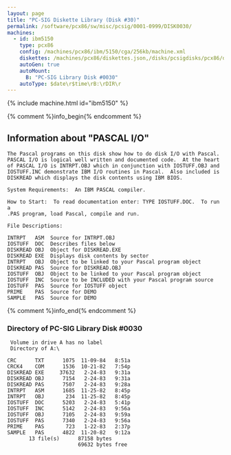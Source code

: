 ```yaml
---
layout: page
title: "PC-SIG Diskette Library (Disk #30)"
permalink: /software/pcx86/sw/misc/pcsig/0001-0999/DISK0030/
machines:
  - id: ibm5150
    type: pcx86
    config: /machines/pcx86/ibm/5150/cga/256kb/machine.xml
    diskettes: /machines/pcx86/diskettes.json,/disks/pcsigdisks/pcx86/diskettes.json
    autoGen: true
    autoMount:
      B: "PC-SIG Library Disk #0030"
    autoType: $date\r$time\rB:\rDIR\r
---
```


{% include machine.html id="ibm5150" %}

{% comment %}info_begin{% endcomment %}

## Information about "PASCAL I/O"

    The Pascal programs on this disk show how to do disk I/O with Pascal.
    PASCAL I/O is logical well written and documented code.  At the heart
    of PASCAL I/O is INTRPT.OBJ which in conjunction with IOSTUFF.OBJ and
    IOSTUFF.INC demonstrate IBM I/O routines in Pascal.  Also included is
    DISKREAD which displays the disk contents using IBM BIOS.
    
    System Requirements:  An IBM PASCAL compiler.
    
    How to Start:  To read documentation enter: TYPE IOSTUFF.DOC.  To run a
    .PAS program, load Pascal, compile and run.
    
    File Descriptions:
    
    INTRPT   ASM  Source for INTRPT.OBJ
    IOSTUFF  DOC  Describes files below
    DISKREAD OBJ  Object for DISKREAD.EXE
    DISKREAD EXE  Displays disk contents by sector
    INTRPT   OBJ  Object to be linked to your Pascal program object
    DISKREAD PAS  Source for DISKREAD.OBJ
    IOSTUFF  OBJ  Object to be linked to your Pascal program object
    IOSTUFF  INC  Source to be INCLUDED with your Pascal program source
    IOSTUFF  PAS  Source for IOSTUFF object
    PRIME    PAS  Source for DEMO
    SAMPLE   PAS  Source for DEMO
{% comment %}info_end{% endcomment %}


### Directory of PC-SIG Library Disk #0030

     Volume in drive A has no label
     Directory of A:\

    CRC      TXT      1075  11-09-84   8:51a
    CRCK4    COM      1536  10-21-82   7:54p
    DISKREAD EXE     37632   2-24-83   9:31a
    DISKREAD OBJ      7154   2-24-83   9:31a
    DISKREAD PAS      7507   2-24-83   9:28a
    INTRPT   ASM      1685  11-25-82   8:45p
    INTRPT   OBJ       234  11-25-82   8:45p
    IOSTUFF  DOC      5203   2-24-83   5:41p
    IOSTUFF  INC      5142   2-24-83   9:56a
    IOSTUFF  OBJ      7105   2-24-83   9:59a
    IOSTUFF  PAS      7340   2-24-83   9:56a
    PRIME    PAS       723   1-22-83   2:37p
    SAMPLE   PAS      4822  11-20-82   9:12a
           13 file(s)      87158 bytes
                           69632 bytes free
